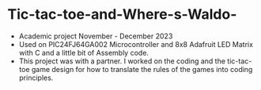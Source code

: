 # Tic-tac-toe-and-Where-s-Waldo-
- Academic project November - December 2023
- Used on PIC24FJ64GA002 Microcontroller and 8x8 Adafruit LED Matrix with C and a little bit of Assembly code.
- This project was with a partner. I worked on the coding and the tic-tac-toe game design for how to translate the rules of the games into coding principles.
